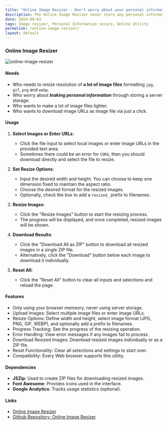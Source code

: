 ```yaml
---
title: "Online Image Resizer - Don't worry about your personal information"
description: The Online Image Resizer never store any personal information. This Util supports a lot of amount processing.
date: 2024-09-03
tags: Image resizer, Personal Information secure, Online Utility
permalink: /online-image-resizer/
layout: default
---
```


### Online Image Resizer

<img src="{{site.assets}}{{ page.permalink }}onlineImageResizer.JPG" alt="online-image-resizer">

#### Needs

- Who needs to resize resolution of **a lot of image files** formatting `jpg`, `gif`, `png` and `webp`.
- Who worry about **_leaking personal information_** through storing a server storage.
- Who wants to make a lot of image files lighter.
- Who wants to download image URLs as image file via just a click.

#### Usage

1. **Select Images or Enter URLs**:
   - Click the file input to select local images or enter image URLs in the provided text area.
   - Sometimes there could be an error for `CORS`, then you should download directly and select the file to resize.
2. **Set Resize Options**:

   - Input the desired width and height. You can choose to keep one dimension fixed to maintain the aspect ratio.
   - Choose the desired format for the resized images.
   - Optionally, check the box to add a `resized_` prefix to filenames.

3. **Resize Images**:

   - Click the "Resize Images" button to start the resizing process.
   - The progress will be displayed, and once completed, resized images will be shown.

4. **Download Results**:

   - Click the "Download All as ZIP" button to download all resized images in a single ZIP file.
   - Alternatively, click the "Download" button below each image to download it individually.

5. **Reset All**:
   - Click the "Reset All" button to clear all inputs and selections and reload the page.

#### Features

- Only using your browser memeory. never using server storage.
- Upload Images: Select multiple image files or enter image URLs.
- Resize Options: Define width and height, select image format (JPG, PNG, GIF, WEBP), and optionally add a prefix to filenames.
- Progress Tracking: See the progress of the resizing operation.
- Error Handling: View error messages if any images fail to process.
- Download Resized Images: Download resized images individually or as a ZIP file.
- Reset Functionality: Clear all selections and settings to start over.
- Compatibility: Every Web browser supports this utility.

#### Dependencies

- **JSZip**: Used to create ZIP files for downloading resized images.
- **Font Awesome**: Provides icons used in the interface.
- **Google Analytics**: Tracks usage statistics (optional).

#### Links

- [Online Image Resizer](https://saramjh.github.io/resizeIMG)
- [Github Repository: Online Image Resizer](https://github.com/saramjh/resizeIMG)
